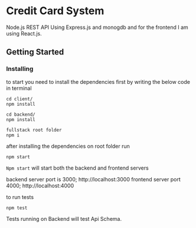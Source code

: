 # Credit Card System
Node.js REST API Using Express.js and monogdb and for the frontend I am using React.js.

## Getting Started

### Installing
to start you need to install the dependencies first by writing the below code in terminal

```
cd client/
npm install

cd backend/
npm install

fullstack root folder
npm i
```


after installing the dependencies on root folder run
```
npm start
```

`Npm start` will start both the backend and frontend servers

backend server port is 3000; http://localhost:3000
frontend server port 4000; http://localhost:4000


to run tests
```
npm test
```

Tests running on Backend will test Api Schema. 



